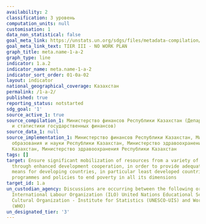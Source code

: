 ```yaml
---
availability: 2
classification: 3 уровень
computation_units: null
customisation: 1
data_non_statistical: false
goal_meta_link: https://unstats.un.org/sdgs/files/metadata-compilation/Metadata-Goal-1.pdf
goal_meta_link_text: TIER III - NO WORK PLAN
graph_title: meta.name-1-a-2
graph_type: line
indicator: 1.a.2
indicator_name: meta.name-1-a-2
indicator_sort_order: 01-0a-02
layout: indicator
national_geographical_coverage: Казахстан
permalink: /1-a-2/
published: true
reporting_status: notstarted
sdg_goal: '1'
source_active_1: true
source_compilation_1: Министерство финансов Республики Казахстан (Департамент отчетности
  и статистики государственных финансов)
source_data_1: null
source_implementation_1: Министерство финансов Республики Казахстан, Министерство
  образования и науки Республики Казахстан, Министерство здравоохранения Республики
  Казахстан, Министерство здравоохранения Республики Казахстан
tags: []
target: Ensure significant mobilization of resources from a variety of sources, including
  through enhanced development cooperation, in order to provide adequate and predictable
  means for developing countries, in particular least developed countries, to implement
  programmes and policies to end poverty in all its dimensions
target_id: 1.a
un_custodian_agency: Discussions are occurring between the following organisations
  International Labour Organization (ILO) United Nations Educational Scientific and
  Cultural Organization - Institute for Statistics (UNESCO-UIS) and World Health Organization
  (WHO)
un_designated_tier: '3'
---
```

